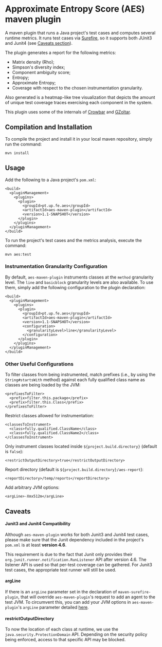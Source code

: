 # Approximate Entropy Score (AES) maven plugin

A maven plugin that runs a Java project's test cases and computes several runtime metrics. 
It runs test cases via [Surefire](https://maven.apache.org/surefire/maven-surefire-plugin/), so it supports both JUnit3 and Junit4 (see [Caveats section](#caveats)).

The plugin generates a report for the following metrics:

* Matrix density (Rho);
* Simpson's diversity index;
* Component ambiguity score;
* Entropy;
* Approximate Entropy;
* Coverage with respect to the chosen instrumentation granularity.
 
Also generated is a heatmap-like tree visualization that depicts the amount of unique test coverage traces exercising each component in the system.

This plugin uses some of the internals of [Crowbar](http://crowbar.io/) and [GZoltar](http://gzoltar.com/).

## Compilation and Installation

To compile the project and install it in your local maven repository, simply run the command:
```
mvn install
```

## Usage

Add the following to a Java project's `pom.xml`:
```
<build>
  <pluginManagement>
    <plugins>
      <plugin>
        <groupId>pt.up.fe.aes</groupId>
        <artifactId>aes-maven-plugin</artifactId>
        <version>1.1-SNAPSHOT</version>
      </plugin>
    </plugins>
  </pluginManagement>
</build>
```

To run the project's test cases and the metrics analysis, execute the command:
```
mvn aes:test
```


### Instrumentation Granularity Configuration
By default, `aes-maven-plugin` instruments classes at the `method` granularity level. The `line` and `basicblock` granularity levels are also available. To use them, simply add the following configuration to the plugin declaration:
```
<build>
  <pluginManagement>
    <plugins>
      <plugin>
        <groupId>pt.up.fe.aes</groupId>
        <artifactId>aes-maven-plugin</artifactId>
        <version>1.1-SNAPSHOT</version>
        <configuration>
          <granularityLevel>line</granularityLevel>
        </configuration>
      </plugin>
    </plugins>
  </pluginManagement>
</build>
```

### Other Useful Configurations

To filter classes from being instrumented, match prefixes (i.e., by using the `String#startsWith` method) against each fully qualified class name as classes are being loaded by the JVM:
```
<prefixesToFilter>
  <prefix>filter.this.package</prefix>
  <prefix>filter.this.Class</prefix>
</prefixesToFilter>
```

Restrict classes allowed for instrumentation:
```
<classesToInstrument>
  <class>fully.qualified.ClassName</class>
  <class>fully.qualified.ClassName2</class>
</classesToInstrument>
```

Only instrument classes located inside `${project.build.directory}` (default is `false`):
```
<restrictOutputDirectory>true</restrictOutputDirectory>
```

Report directory (default is `${project.build.directory}/aes-report`):
```
<reportDirectory>/temp/reports</reportDirectory>
```

Add arbitrary JVM options:
```
<argLine>-Xmx512m</argLine>
```

## Caveats

#### Junit3 and Junit4 Compatibility

Although `aes-maven-plugin` works for both Junit3 and Junit4 test cases, please make sure that the Junit dependency included in the project's `pom.xml` is at least **version 4.6**.
 
This requirement is due to the fact that Junit only provides their `org.junit.runner.notification.RunListener` API after version 4.6. The listener API is used so that per-test coverage can be gathered.
For Junit3 test cases, the appropriate test runner will still be used.

#### argLine

If there is an `argLine` parameter set in the declaration of `maven-surefire-plugin`, that will override `aes-maven-plugin`'s request to add an agent to the test JVM. 
To circumvent this, you can add your JVM options in `aes-maven-plugin`'s `argLine` parameter detailed [here](#other-useful-configurations).

#### restrictOutputDirectory

To now the location of each class at runtime, we use the `java.security.ProtectionDomain` API. Depending on the security policy being enforced, access to that specific API may be blocked.
